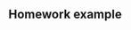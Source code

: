 ## Homework example

<!--
1. Title
2. Description of assignment and it's requirements
3. Data for assignments goes in the `data` folder
4. Correct answers is stored as assignment-number-answers.md 
-- >

Use Jekyll's templating system to use a layout and includes.
Homework assignments will be either a .md or a repo, depending of the complexity
